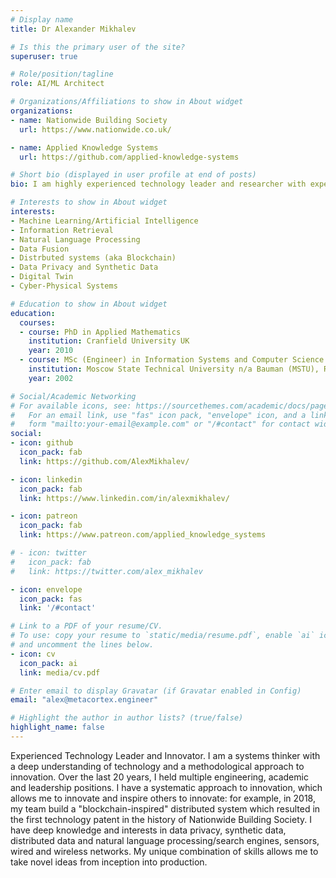 ```yaml
---
# Display name
title: Dr Alexander Mikhalev

# Is this the primary user of the site?
superuser: true

# Role/position/tagline
role: AI/ML Architect

# Organizations/Affiliations to show in About widget
organizations:
- name: Nationwide Building Society
  url: https://www.nationwide.co.uk/

- name: Applied Knowledge Systems
  url: https://github.com/applied-knowledge-systems

# Short bio (displayed in user profile at end of posts)
bio: I am highly experienced technology leader and researcher with expertise in Natural Language Processing, distributed systems including distrbuted sensors and data. 

# Interests to show in About widget
interests:
- Machine Learning/Artificial Intelligence
- Information Retrieval
- Natural Language Processing 
- Data Fusion 
- Distrbuted systems (aka Blockchain)
- Data Privacy and Synthetic Data
- Digital Twin
- Cyber-Physical Systems

# Education to show in About widget
education:
  courses:
  - course: PhD in Applied Mathematics  
    institution: Cranfield University UK
    year: 2010
  - course: MSc (Engineer) in Information Systems and Computer Science
    institution: Moscow State Technical University n/a Bauman (MSTU), Russia
    year: 2002

# Social/Academic Networking
# For available icons, see: https://sourcethemes.com/academic/docs/page-builder/#icons
#   For an email link, use "fas" icon pack, "envelope" icon, and a link in the
#   form "mailto:your-email@example.com" or "/#contact" for contact widget.
social:
- icon: github
  icon_pack: fab
  link: https://github.com/AlexMikhalev/

- icon: linkedin
  icon_pack: fab
  link: https://www.linkedin.com/in/alexmikhalev/

- icon: patreon
  icon_pack: fab
  link: https://www.patreon.com/applied_knowledge_systems

# - icon: twitter
#   icon_pack: fab
#   link: https://twitter.com/alex_mikhalev

- icon: envelope
  icon_pack: fas
  link: '/#contact'

# Link to a PDF of your resume/CV.
# To use: copy your resume to `static/media/resume.pdf`, enable `ai` icons in `params.toml`, 
# and uncomment the lines below.
- icon: cv
  icon_pack: ai
  link: media/cv.pdf

# Enter email to display Gravatar (if Gravatar enabled in Config)
email: "alex@metacortex.engineer"

# Highlight the author in author lists? (true/false)
highlight_name: false
---
```


Experienced Technology Leader and Innovator. I am a systems thinker with a deep understanding of technology and a methodological approach to innovation. Over the last 20 years, I held multiple engineering, academic and leadership positions. I have a  systematic approach to innovation, which allows me to innovate and inspire others to innovate: for example, in 2018, my team build a "blockchain-inspired" distributed system which resulted in the first technology patent in the history of Nationwide Building Society. I have deep knowledge and interests in data privacy, synthetic data, distributed data and natural language processing/search engines, sensors, wired and wireless networks. My unique combination of skills allows me to take novel ideas from inception into production. 

<!-- {{< icon name="download" pack="fas" >}} Download my {{< staticref "media/demo_resume.pdf" "newtab" >}}resumé{{< /staticref >}}. -->

